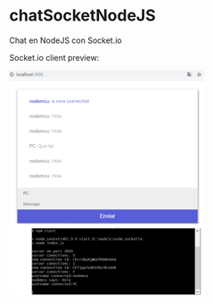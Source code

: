 # chatSocketNodeJS
Chat en NodeJS con Socket.io

Socket.io client preview:

<img src="https://github.com/cesarazocar/chatSocketNodeJS/blob/master/socketio%20preview.png" width="350" title="Esp8266 example" alt="Socket.io client example">

<a href="https://github.com/cesarazocar/Socket.ioChatEsp8266">
  <img src="https://github.com/cesarazocar/Socket.ioChatEsp8266/blob/master/output%20serial%20example.png" height="350" title="Esp8266 example" alt="Esp8266 example>
</a>


